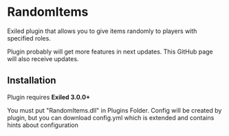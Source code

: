 # RandomItems
Exiled plugin that allows you to give items randomly to players with specified roles.

Plugin probably will get more features in next updates. This GitHub page will also receive updates. 

## Installation
Plugin requires **Exiled 3.0.0+**

You must put "RandomItems.dll" in Plugins Folder. Config will be created by plugin, but you can download config.yml which is extended and contains hints about configuration
